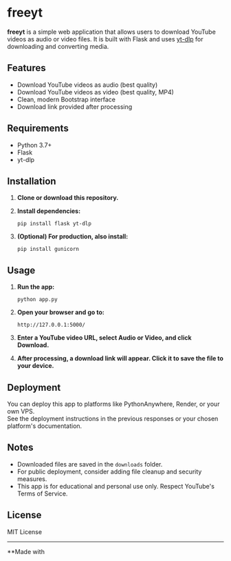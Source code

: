 # freeyt

**freeyt** is a simple web application that allows users to download YouTube videos as audio or video files. It is built with Flask and uses [yt-dlp](https://github.com/yt-dlp/yt-dlp) for downloading and converting media.

## Features

- Download YouTube videos as audio (best quality)
- Download YouTube videos as video (best quality, MP4)
- Clean, modern Bootstrap interface
- Download link provided after processing

## Requirements

- Python 3.7+
- Flask
- yt-dlp

## Installation

1. **Clone or download this repository.**

2. **Install dependencies:**
   ```
   pip install flask yt-dlp
   ```

3. **(Optional) For production, also install:**
   ```
   pip install gunicorn
   ```

## Usage

1. **Run the app:**
   ```
   python app.py
   ```

2. **Open your browser and go to:**
   ```
   http://127.0.0.1:5000/
   ```

3. **Enter a YouTube video URL, select Audio or Video, and click Download.**

4. **After processing, a download link will appear. Click it to save the file to your device.**

## Deployment

You can deploy this app to platforms like PythonAnywhere, Render, or your own VPS.  
See the deployment instructions in the previous responses or your chosen platform's documentation.

## Notes

- Downloaded files are saved in the `downloads` folder.
- For public deployment, consider adding file cleanup and security measures.
- This app is for educational and personal use only. Respect YouTube's Terms of Service.

## License

MIT License

---

**Made with